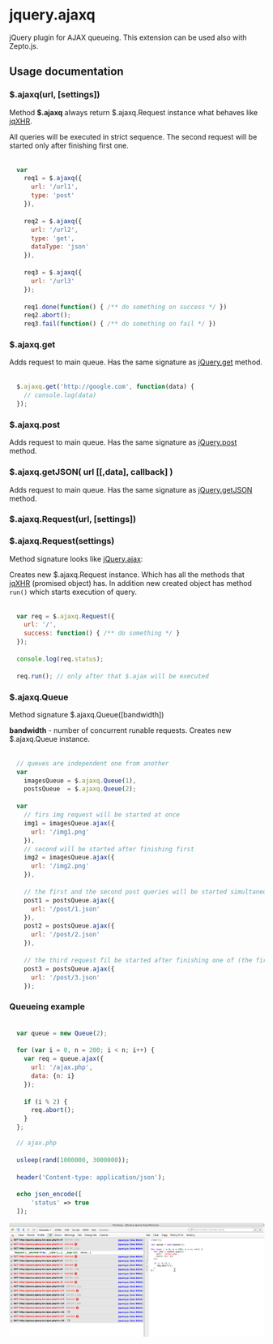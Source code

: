 # jquery.ajaxq

jQuery plugin for AJAX queueing.
This extension can be used also with Zepto.js.

## Usage documentation

### $.ajaxq(url, [settings])

Method **$.ajaxq** always return $.ajaxq.Request instance what behaves like [jqXHR](http://api.jquery.com/Types/#jqXHR).

All queries will be executed in strict sequence.
The second request will be started only after finishing first one.

```javascript
  
  var 
    req1 = $.ajaxq({
      url: '/url1',
      type: 'post'
    }),
    
    req2 = $.ajaxq({
      url: '/url2',
      type: 'get',
      dataType: 'json'
    }),

    req3 = $.ajaxq({
      url: '/url3'
    });

    req1.done(function() { /** do something on success */ })
    req2.abort();
    req3.fail(function() { /** do something on fail */ })

```

### $.ajaxq.get

Adds request to main queue. Has the same signature as [jQuery.get](https://api.jquery.com/jquery.get/) method.

```javascript

  $.ajaxq.get('http://google.com', function(data) {
    // console.log(data)
  });
```

### $.ajaxq.post

Adds request to main queue. Has the same signature as [jQuery.post](https://api.jquery.com/jquery.post/) method.

### $.ajaxq.getJSON( url [[,data], callback] )

Adds request to main queue. Has the same signature as [jQuery.getJSON](https://api.jquery.com/jquery.getJSON/) method.

### $.ajaxq.Request(url, [settings])
### $.ajaxq.Request(settings)

Method signature looks like [jQuery.ajax](https://api.jquery.com/jquery.ajax/):

Creates new $.ajaxq.Request instance.
Which has all the methods that [jqXHR](http://api.jquery.com/Types/#jqXHR) (promised object) has.
In addition new created object has method `run()` which starts execution of query.

```javascript

  var req = $.ajaxq.Request({
    url: '/',
    success: function() { /** do something */ }
  });

  console.log(req.status);

  req.run(); // only after that $.ajax will be executed

```

### $.ajaxq.Queue

Method signature $.ajaxq.Queue([bandwidth])

**bandwidth** - number of concurrent runable requests.
Creates new $.ajaxq.Queue instance.

```javascript
  
  // queues are independent one from another
  var 
    imagesQueue = $.ajaxq.Queue(1),
    postsQueue  = $.ajaxq.Queue(2);

  var 
    // firs img request will be started at once
    img1 = imagesQueue.ajax({
      url: '/img1.png'
    }),
    // second will be started after finishing first
    img2 = imagesQueue.ajax({
      url: '/img2.png'
    }),

    // the first and the second post queries will be started simultaneously
    post1 = postsQueue.ajax({
      url: '/post/1.json'
    }),
    post2 = postsQueue.ajax({
      url: '/post/2.json'
    }),

    // the third request fil be started after finishing one of (the first or the second)
    post3 = postsQueue.ajax({
      url: '/post/3.json'
    });

```

### Queueing example 

```javascript

  var queue = new Queue(2);

  for (var i = 0, n = 200; i < n; i++) {
    var req = queue.ajax({
      url: '/ajax.php',
      data: {n: i}
    });

    if (i % 2) {
      req.abort();
    }
  };

```

```php
  // ajax.php 

  usleep(rand(1000000, 3000000));

  header('Content-type: application/json');

  echo json_encode([
      'status' => true
  ]);

```

![Firebug Test Image](firebug_screen.png)
